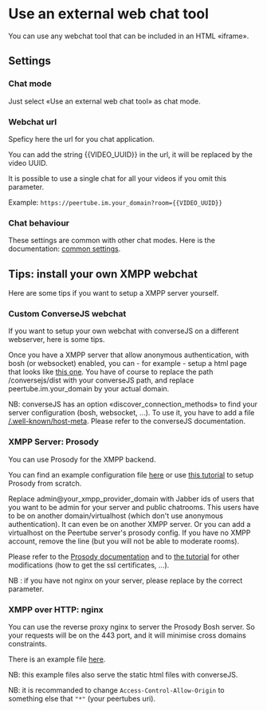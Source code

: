 # Use an external web chat tool

You can use any webchat tool that can be included in an HTML «iframe».

## Settings

### Chat mode

Just select «Use an external web chat tool» as chat mode.

### Webchat url

Speficy here the url for you chat application.

You can add the string {{VIDEO_UUID}} in the url, it will be replaced by the video UUID.

It is possible to use a single chat for all your videos if you omit this parameter.

Example:
```https://peertube.im.your_domain?room={{VIDEO_UUID}}```

### Chat behaviour

These settings are common with other chat modes.
Here is the documentation: [common settings](./common.md).

## Tips: install your own XMPP webchat

Here are some tips if you want to setup a XMPP server yourself.

### Custom ConverseJS webchat

If you want to setup your own webchat with converseJS on a different webserver, here is some tips.

Once you have a XMPP server that allow anonymous authentication, with bosh
(or websocket) enabled, you can - for example - setup a html page that looks like
[this one](./examples/converseJS/index.html). You have of course to
replace the path /conversejs/dist with your converseJS path, and replace peertube.im.your_domain
by your actual domain.

NB: converseJS has an option «discover_connection_methods» to find your server configuration (bosh, websocket, ...).
To use it, you have to add a file [/.well-known/host-meta](./examples/converseJS/host-meta).
Please refer to the converseJS documentation.

### XMPP Server: Prosody

You can use Prosody for the XMPP backend.

You can find an example configuration file [here](./examples/prosody/virtualhost.cfg.lua) or use [this tutorial](./tutorials/prosody.md)
to setup Prosody from scratch.

Replace admin@your_xmpp_provider_domain with Jabber ids of users that you want to be admin for your server and public chatrooms.
This users have to be on another domain/virtualhost (which don't use anonymous authentication).
It can even be on another XMPP server. Or you can add a virtualhost on the
Peertube server's prosody config.
If you have no XMPP account, remove the line (but you will not be able to moderate rooms).

Please refer to the [Prosody documentation](https://prosody.im/doc/) and to [the tutorial](./tutorials/prosody.md) for other modifications
(how to get the ssl certificates, ...).

NB : if you have not nginx on your server, please replace by the correct parameter.

### XMPP over HTTP: nginx

You can use the reverse proxy nginx to server the Prosody Bosh server.
So your requests will be on the 443 port, and it will minimise cross domains constraints.

There is an example file [here](./examples/nginx/site.conf).

NB: this example files also serve the static html files with converseJS.

NB: it is recommanded to change ```Access-Control-Allow-Origin``` to something else that ```"*"``` (your peertubes uri).
